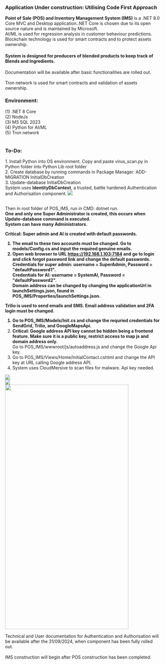 <h3><b>Application Under construction: Utilising Code First Approach</b></h3>
<b>Point of Sale (POS) and Inventory Management System (IMS)</b> is a .NET 8.0 Core MVC and Desktop application..NET Core is chosen due to its open source nature and is maintained by Microsoft. </b> <br />
AI/ML is used for regression analysis in customer behaviour predictions.
<br/>
Blockchain technology is used for smart contracts and to protect assets ownership.
<h4>System is designed for producers of blended products to keep track of Blends and Ingredients.</h4>
Documentation will be available after basic functionalities are rolled out.</br />
<br />
Tron network is used for smart contracts and validation of assets ownership.
<h3>Environment:</h3>

(1) .NET 8 Core
<br />
(2) NodeJs
<br />
(3) MS SQL 2023
<br />
(4) Python for AI/ML
<br />
(5) Tron network
<br />
<br />
<h3>To-Do:</h3>
1. Install Python into OS environment. Copy and paste virus_scan.py in Python folder into Python Lib root folder <br />
2. Create database by running commands in Package Manager: ADD-MIGRATION InitialDbCreation <br />
3. Update-database InitialDbCreation <br />
System uses <b>IdentityDbContext</b>, a trusted, battle hardened Authentication and Authorisation component. 
<img src="https://github.com/kiet1375/POS_IMS/blob/main/POS_IMS/POS_IMS/imgs/POS_IMS.jpg">
<br />
<br />

Then in root folder of POS_IMS, run in CMD:
dotnet run.
<br />
<b>One and only one Super Administrator is created, this occurs when Update-database command is executed.<br />
System can have many Administrators. <br />

<b>Critical: Super admin and AI is created with default passwords.</b><br />
1. The email to these two accounts must be changed. Go to models/Config.cs and input the required genuine emails.
2. Open web browser to URL https://192.168.1.103:7184 and go to login and click forgot password link and change the default passwords. <br />
Credentials for super admin: username = SuperAdmin, Password = "defaultPassword1". <br />
Credentials for AI: username = SystemAI, Password = "defaultPassword2". <br />
Domain address can be changed by changing the applicationUrl in launchSettings.json, found in POS_IMS/Properties/launchSettings.json.<br />


<b>Trilio</b> is used to send emails and SMS. Email address validation and 2FA login must be changed. <br />
1. Go to POS_IMS/Models/Init.cs and change the requried credentials for SendGrid, Trilio, and GoogleMapsApi. <br />
2. <b>Critical:</b> Google address API key cannot be hidden being a frontend feature. Make sure it is a public key, restrict access to map js and domain address only.</b> <br />
Go to POS_IMS/wwwroot/js/autoaddress.js and change the Google Api key.
3. Go to POS_IMS/Views/Home/InitialContact.cshtml and change the API key at URL calling Google address API.
4. System uses CloudMersive to scan files for malware. Api key needed. 
<img src="https://github.com/kiet1375/POS_IMS/blob/main/POS_IMS/POS_IMS/imgs/register.jpg">
<br />
<img src="https://github.com/kiet1375/POS_IMS/blob/main/POS_IMS/POS_IMS/imgs/confirmEmail.jpg">
<br />
<img src="https://github.com/kiet1375/POS_IMS/blob/main/POS_IMS/POS_IMS/imgs/sms.jpg" width="400" height="790">
<br />

Technical and User documentation for Authentication and Authorisation will be available after the 31/09/2024, when component has been fully rolled out. <br /><br />
IMS construction will begin after POS construction has been completed.





